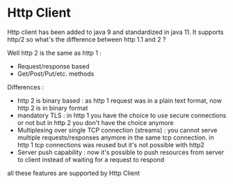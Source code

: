 # Http Client

Http client has been added to java 9 and standardized in java 11. It supports http/2 so what's the difference between http 1.1 and 2 ?

Well http 2 is the same as http 1 :
- Request/response based
- Get/Post/Put/etc. methods

Differences :
- http 2 is binary based : as http 1 request was in a plain text format, now http 2 is in binary format
- mandatory TLS : in http 1 you have the choice to use secure connections or not but in http 2 you don't have the choice anymore
- Multiplexing over single TCP connection (streams) : you cannot serve multiple requests/responses anymore in the same tcp connection. in http 1 tcp connections was reused but it's not possible with http2
- Server push capability : now it's possible to push resources from server to client instead of waiting for a request to respond

all these features are supported by Http Client